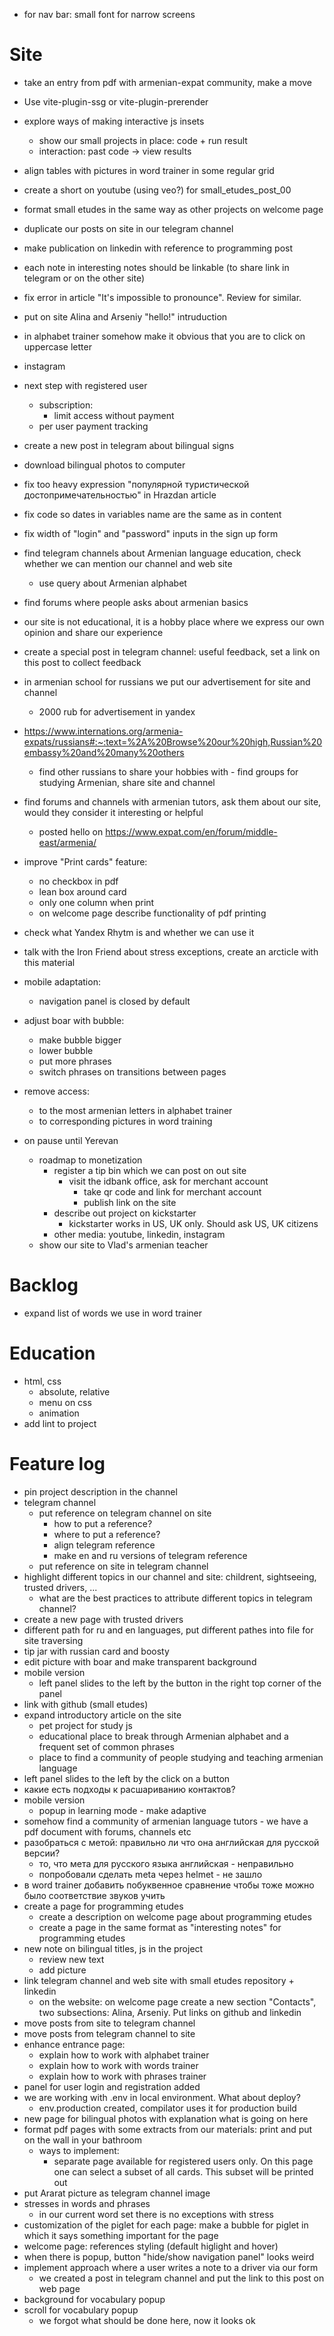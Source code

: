 * for nav bar: small font for narrow screens

# Site
* take an entry from pdf with armenian-expat community, make a move
* Use vite-plugin-ssg or vite-plugin-prerender
* explore ways of making interactive js insets 
  * show our small projects in place: code + run result
  * interaction: past code -> view results
* align tables with pictures in word trainer in some regular grid
* create a short on youtube (using veo?) for small_etudes_post_00
* format small etudes in the same way as other projects on welcome page
* duplicate our posts on site in our telegram channel
* make publication on linkedin with reference to programming post
* each note in interesting notes should be linkable (to share link in telegram or on the other site)
* fix error in article "It's impossible to pronounce". Review for similar.
* put on site Alina and Arseniy "hello!" intruduction
* in alphabet trainer somehow make it obvious that you are to click on uppercase letter
* instagram
* next step with registered user
  * subscription:
    * limit access without payment
  * per user payment tracking
* create a new post in telegram about bilingual signs
* download bilingual photos to computer
* fix too heavy expression "популярной туристической достопримечательностью" in Hrazdan article
* fix code so dates in variables name are the same as in content
* fix width of "login" and "password" inputs in the sign up form
* find telegram channels about Armenian language education, check whether we can mention our channel and web site
  * use query about Armenian alphabet
* find forums where people asks about armenian basics
* our site is not educational, it is a hobby place where we express our own opinion and share our experience
* create a special post in telegram channel: useful feedback, set a link on this post to collect feedback
* in armenian school for russians we put our advertisement for site and channel
  * 2000 rub for advertisement in yandex
* https://www.internations.org/armenia-expats/russians#:~:text=%2A%20Browse%20our%20high,Russian%20embassy%20and%20many%20others
  * find other russians to share your hobbies with - find groups for studying Armenian, share site and channel
* find forums and channels with armenian tutors, ask them about our site, would they consider it interesting or helpful
  * posted hello on https://www.expat.com/en/forum/middle-east/armenia/
* improve "Print cards" feature:
  * no checkbox in pdf
  * lean box around card 
  * only one column when print
  * on welcome page describe functionality of pdf printing
* check what Yandex Rhytm is and whether we can use it
* talk with the Iron Friend about stress exceptions, create an arcticle with this material
* mobile adaptation:
  * navigation panel is closed by default
* adjust boar with bubble:
  * make bubble bigger
  * lower bubble
  * put more phrases
  * switch phrases on transitions between pages
* remove access:
  * to the most armenian letters in alphabet trainer
  * to corresponding pictures in word training


* on pause until Yerevan
  * roadmap to monetization
    * register a tip bin which we can post on out site
      * visit the idbank office, ask for merchant account
        * take qr code and link for merchant account
        * publish link on the site
    * describe out project on kickstarter
      * kickstarter works in US, UK only. Should ask US, UK citizens
    * other media: youtube, linkedin, instagram
  * show our site to Vlad's armenian teacher


# Backlog
* expand list of words we use in word trainer



# Education
* html, css
  * absolute, relative
  * menu on css
  * animation
* add lint to project

# Feature log
* pin project description in the channel
* telegram channel
  * put reference on telegram channel on site
    * how to put a reference?
    * where to put a reference?
    * align telegram reference
    * make en and ru versions of telegram reference
  * put reference on site in telegram channel
* highlight different topics in our channel and site: childrent, sightseeing, trusted drivers, ...
  * what are the best practices to attribute different topics in telegram channel?
* create a new page with trusted drivers
* different path for ru and en languages, put different pathes into file for site traversing
* tip jar with russian card and boosty
* edit picture with boar and make transparent background
* mobile version
  * left panel slides to the left by the button in the right top corner of the panel
* link with github (small etudes)
* expand introductory article on the site
  * pet project for study js
  * educational place to break through Armenian alphabet and a frequent set of common phrases
  * place to find a community of people studying and teaching armenian language
* left panel slides to the left by the click on a button
* какие есть подходы к расшариванию контактов?
* mobile version
  * popup in learning mode - make adaptive
* somehow find a community of armenian language tutors - we have a pdf document with forums, channels etc
* разобраться с метой: правильно ли что она английская для русской версии?
  * то, что мета для русского языка английская - неправильно
  * попробовали сделать meta через helmet - не зашло
* в word trainer добавить побуквенное сравнение чтобы тоже можно было соответствие звуков учить
* create a page for programming etudes
  * create a description on welcome page about programming etudes
  * create a page in the same format as "interesting notes" for programming etudes
* new note on bilingual titles, js in the project
  * review new text
  * add picture
* link telegram channel and web site with small etudes repository + linkedin
  * on the website: on welcome page create a new section "Contacts", two subsections: Alina, Arseniy. Put links on github and linkedin
* move posts from site to telegram channel
* move posts from telegram channel to site
* enhance entrance page:
  * explain how to work with alphabet trainer
  * explain how to work with words trainer
  * explain how to work with phrases trainer
* panel for user login and registration added
* we are working with .env in local environment. What about deploy?
  * env.production created, compilator uses it for production build
* new page for bilingual photos with explanation what is going on here
* format pdf pages with some extracts from our materials: print and put on the wall in your bathroom
  * ways to implement:
    * separate page available for registered users only. On this page one can select a subset of all cards. This subset will be printed out
* put Ararat picture as telegram channel image
* stresses in words and phrases
  * in our current word set there is no exceptions with stress
* customization of the piglet for each page: make a bubble for piglet in which it says something important for the page
* welcome page: references styling (default higlight and hover)
* when there is popup, button "hide/show navigation panel" looks weird
* implement approach where a user writes a note to a driver via our form
  * we created a post in telegram channel and put the link to this post on web page
* background for vocabulary popup
* scroll for vocabulary popup
  * we forgot what should be done here, now it looks ok  
 